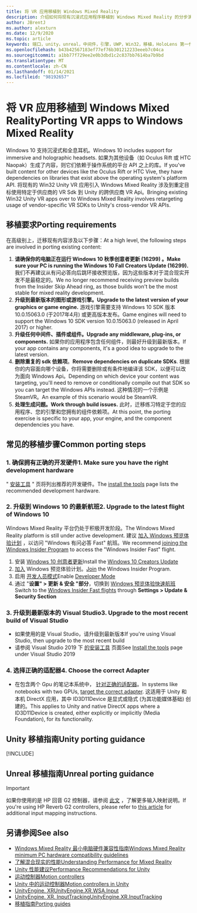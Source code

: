 ```yaml
---
title: 将 VR 应用移植到 Windows Mixed Reality
description: 介绍如何将现有沉浸式应用程序移植到 Windows Mixed Reality 的分步演练。
author: JBrentJ
ms.author: alexturn
ms.date: 12/9/2020
ms.topic: article
keywords: 端口，unity，unreal，中间件，引擎，UWP，Win32，移植，HoloLens 第一代，混合现实耳机，windows mixed reality 耳机，迁移，Windows 10，输入映射，
ms.openlocfilehash: b43b42567183ef77ef76b301212233eeeb7c04ca
ms.sourcegitcommit: a1bb77f729ee2e0b3dbd1c2c837bb7614ba7b9bd
ms.translationtype: MT
ms.contentlocale: zh-CN
ms.lasthandoff: 01/14/2021
ms.locfileid: "98192657"
---
```

# <a name="porting-vr-apps-to-windows-mixed-reality"></a><span data-ttu-id="b3d35-104">将 VR 应用移植到 Windows Mixed Reality</span><span class="sxs-lookup"><span data-stu-id="b3d35-104">Porting VR apps to Windows Mixed Reality</span></span>

<span data-ttu-id="b3d35-105">Windows 10 支持沉浸式和全息耳机。</span><span class="sxs-lookup"><span data-stu-id="b3d35-105">Windows 10 includes support for immersive and holographic headsets.</span></span> <span data-ttu-id="b3d35-106">如果为其他设备（如 Oculus Rift 或 HTC Naopak）生成了内容，则它们依赖于操作系统的平台 API 之上的库。</span><span class="sxs-lookup"><span data-stu-id="b3d35-106">If you've built content for other devices like the Oculus Rift or HTC Vive, they have dependencies on libraries that exist above the operating system's platform API.</span></span> <span data-ttu-id="b3d35-107">将现有的 Win32 Unity VR 应用引入 Windows Mixed Reality 涉及到重定目标使用特定于供应商的 VR Sdk 到 Unity 的跨供应商 VR Api。</span><span class="sxs-lookup"><span data-stu-id="b3d35-107">Bringing existing Win32 Unity VR apps over to Windows Mixed Reality involves retargeting usage of vendor-specific VR SDKs to Unity's cross-vendor VR APIs.</span></span>

## <a name="porting-requirements"></a><span data-ttu-id="b3d35-108">移植要求</span><span class="sxs-lookup"><span data-stu-id="b3d35-108">Porting requirements</span></span>

<span data-ttu-id="b3d35-109">在高级别上，迁移现有内容涉及以下步骤：</span><span class="sxs-lookup"><span data-stu-id="b3d35-109">At a high level, the following steps are involved in porting existing content:</span></span>
1. <span data-ttu-id="b3d35-110">**请确保你的电脑正在运行 Windows 10 秋季创意者更新 (16299) 。**</span><span class="sxs-lookup"><span data-stu-id="b3d35-110">**Make sure your PC is running the Windows 10 Fall Creators Update (16299).**</span></span> <span data-ttu-id="b3d35-111">我们不再建议从有问必答向后跳环接收预览版，因为这些版本对于混合现实开发不是最稳定的。</span><span class="sxs-lookup"><span data-stu-id="b3d35-111">We no longer recommend receiving preview builds from the Insider Skip Ahead ring, as those builds won't be the most stable for mixed reality development.</span></span>
2. <span data-ttu-id="b3d35-112">**升级到最新版本的图形或游戏引擎。**</span><span class="sxs-lookup"><span data-stu-id="b3d35-112">**Upgrade to the latest version of your graphics or game engine.**</span></span> <span data-ttu-id="b3d35-113">游戏引擎需要支持 Windows 10 SDK 版本 10.0.15063.0 (于2017年4月) 或更高版本发布。</span><span class="sxs-lookup"><span data-stu-id="b3d35-113">Game engines will need to support the Windows 10 SDK version 10.0.15063.0 (released in April 2017) or higher.</span></span>
3. <span data-ttu-id="b3d35-114">**升级任何中间件、插件或组件。**</span><span class="sxs-lookup"><span data-stu-id="b3d35-114">**Upgrade any middleware, plug-ins, or components.**</span></span> <span data-ttu-id="b3d35-115">如果你的应用程序包含任何组件，则最好升级到最新版本。</span><span class="sxs-lookup"><span data-stu-id="b3d35-115">If your app contains any components, it's a good idea to upgrade to the latest version.</span></span>
4. <span data-ttu-id="b3d35-116">**删除重复的 sdk 依赖项**。</span><span class="sxs-lookup"><span data-stu-id="b3d35-116">**Remove dependencies on duplicate SDKs**.</span></span> <span data-ttu-id="b3d35-117">根据你的内容面向哪个设备，你将需要删除或有条件地编译该 SDK，以便可以改为面向 Windows Api。</span><span class="sxs-lookup"><span data-stu-id="b3d35-117">Depending on which device your content was targeting, you'll need to remove or conditionally compile out that SDK so you can target the Windows APIs instead.</span></span> <span data-ttu-id="b3d35-118">这种情况的一个示例是 SteamVR。</span><span class="sxs-lookup"><span data-stu-id="b3d35-118">An example of this scenario would be SteamVR.</span></span>
5. <span data-ttu-id="b3d35-119">**处理生成问题。**</span><span class="sxs-lookup"><span data-stu-id="b3d35-119">**Work through build issues.**</span></span> <span data-ttu-id="b3d35-120">此时，迁移练习特定于您的应用程序、您的引擎和您拥有的组件依赖项。</span><span class="sxs-lookup"><span data-stu-id="b3d35-120">At this point, the porting exercise is specific to your app, your engine, and the component dependencies you have.</span></span>

## <a name="common-porting-steps"></a><span data-ttu-id="b3d35-121">常见的移植步骤</span><span class="sxs-lookup"><span data-stu-id="b3d35-121">Common porting steps</span></span>

### <a name="1-make-sure-you-have-the-right-development-hardware"></a><span data-ttu-id="b3d35-122">1. 确保拥有正确的开发硬件</span><span class="sxs-lookup"><span data-stu-id="b3d35-122">1. Make sure you have the right development hardware</span></span>

<span data-ttu-id="b3d35-123">" [安装工具](../install-the-tools.md#immersive-vr-headset-requirements) " 页将列出推荐的开发硬件。</span><span class="sxs-lookup"><span data-stu-id="b3d35-123">The [install the tools](../install-the-tools.md#immersive-vr-headset-requirements) page lists the recommended development hardware.</span></span>

### <a name="2-upgrade-to-the-latest-flight-of-windows-10"></a><span data-ttu-id="b3d35-124">2. 升级到 Windows 10 的最新航班</span><span class="sxs-lookup"><span data-stu-id="b3d35-124">2. Upgrade to the latest flight of Windows 10</span></span>

<span data-ttu-id="b3d35-125">Windows Mixed Reality 平台仍处于积极开发阶段。</span><span class="sxs-lookup"><span data-stu-id="b3d35-125">The Windows Mixed Reality platform is still under active development.</span></span> <span data-ttu-id="b3d35-126">建议 [加入 Windows 预览体验计划](https://insider.windows.com/) ，以访问 "Windows 有问必答 Fast" 航班。</span><span class="sxs-lookup"><span data-stu-id="b3d35-126">We recommend [joining the Windows Insider Program](https://insider.windows.com/) to access the "Windows Insider Fast" flight.</span></span>
1. <span data-ttu-id="b3d35-127">安装 [Windows 10 创意者更新](https://www.microsoft.com/software-download/windows10)</span><span class="sxs-lookup"><span data-stu-id="b3d35-127">Install the [Windows 10 Creators Update](https://www.microsoft.com/software-download/windows10)</span></span>
2. <span data-ttu-id="b3d35-128">[加入](https://insider.windows.com/) Windows 预览体验计划。</span><span class="sxs-lookup"><span data-stu-id="b3d35-128">[Join](https://insider.windows.com/) the Windows Insider Program.</span></span>
3. <span data-ttu-id="b3d35-129">启用 [开发人员模式](https://docs.microsoft.com/windows/uwp/get-started/enable-your-device-for-development)</span><span class="sxs-lookup"><span data-stu-id="b3d35-129">Enable [Developer Mode](https://docs.microsoft.com/windows/uwp/get-started/enable-your-device-for-development)</span></span>
4. <span data-ttu-id="b3d35-130">通过 "**设置" > 更新 & 安全 "部分**，切换到 [Windows 预览体验快速航班](https://blogs.technet.microsoft.com/uktechnet/2016/07/01/joining-insider-preview)</span><span class="sxs-lookup"><span data-stu-id="b3d35-130">Switch to the [Windows Insider Fast flights](https://blogs.technet.microsoft.com/uktechnet/2016/07/01/joining-insider-preview) through **Settings > Update & Security Section**</span></span>

### <a name="3-upgrade-to-the-most-recent-build-of-visual-studio"></a><span data-ttu-id="b3d35-131">3. 升级到最新版本的 Visual Studio</span><span class="sxs-lookup"><span data-stu-id="b3d35-131">3. Upgrade to the most recent build of Visual Studio</span></span>
* <span data-ttu-id="b3d35-132">如果使用的是 Visual Studio，请升级到最新版本</span><span class="sxs-lookup"><span data-stu-id="b3d35-132">If you're using Visual Studio, then upgrade to the most recent build</span></span>
* <span data-ttu-id="b3d35-133">请参阅 Visual Studio 2019 下 [的安装工具](../install-the-tools.md#installation-checklist) 页面</span><span class="sxs-lookup"><span data-stu-id="b3d35-133">See [Install the tools](../install-the-tools.md#installation-checklist) page under Visual Studio 2019</span></span>

### <a name="4-choose-the-correct-adapter"></a><span data-ttu-id="b3d35-134">4. 选择正确的适配器</span><span class="sxs-lookup"><span data-stu-id="b3d35-134">4. Choose the correct Adapter</span></span>
* <span data-ttu-id="b3d35-135">在包含两个 Gpu 的笔记本系统中， [针对正确的适配器](../native/rendering-in-directx.md#hybrid-graphics-pcs-and-mixed-reality-applications)。</span><span class="sxs-lookup"><span data-stu-id="b3d35-135">In systems like notebooks with two GPUs, [target the correct adapter](../native/rendering-in-directx.md#hybrid-graphics-pcs-and-mixed-reality-applications).</span></span> <span data-ttu-id="b3d35-136">这适用于 Unity 和本机 DirectX 应用，其中 ID3D11Device 是显式或隐式 (为其功能媒体基础) 创建的。</span><span class="sxs-lookup"><span data-stu-id="b3d35-136">This applies to Unity and native DirectX apps where a ID3D11Device is created, either explicitly or implicitly (Media Foundation), for its functionality.</span></span>

## <a name="unity-porting-guidance"></a><span data-ttu-id="b3d35-137">Unity 移植指南</span><span class="sxs-lookup"><span data-stu-id="b3d35-137">Unity porting guidance</span></span>

[!INCLUDE[](includes/unity-porting-guidance.md)]

## <a name="unreal-porting-guidance"></a><span data-ttu-id="b3d35-138">Unreal 移植指南</span><span class="sxs-lookup"><span data-stu-id="b3d35-138">Unreal porting guidance</span></span>

> [!IMPORTANT]
> <span data-ttu-id="b3d35-139">如果你使用的是 HP 回音 G2 控制器，请参阅 [此文](../unreal/unreal-reverb-g2-controllers.md) ，了解更多输入映射说明。</span><span class="sxs-lookup"><span data-stu-id="b3d35-139">If you're using HP Reverb G2 controllers, please refer to [this article](../unreal/unreal-reverb-g2-controllers.md) for additional input mapping instructions.</span></span>

## <a name="see-also"></a><span data-ttu-id="b3d35-140">另请参阅</span><span class="sxs-lookup"><span data-stu-id="b3d35-140">See also</span></span>
* [<span data-ttu-id="b3d35-141">Windows Mixed Reality 最小电脑硬件兼容性指南</span><span class="sxs-lookup"><span data-stu-id="b3d35-141">Windows Mixed Reality minimum PC hardware compatibility guidelines</span></span>](https://docs.microsoft.com/windows/mixed-reality/enthusiast-guide/windows-mixed-reality-minimum-pc-hardware-compatibility-guidelines)
* [<span data-ttu-id="b3d35-142">了解混合现实的性能</span><span class="sxs-lookup"><span data-stu-id="b3d35-142">Understanding Performance for Mixed Reality</span></span>](../platform-capabilities-and-apis/understanding-performance-for-mixed-reality.md)
* [<span data-ttu-id="b3d35-143">Unity 性能建议</span><span class="sxs-lookup"><span data-stu-id="b3d35-143">Performance Recommendations for Unity</span></span>](../unity/performance-recommendations-for-unity.md)
* [<span data-ttu-id="b3d35-144">运动控制器</span><span class="sxs-lookup"><span data-stu-id="b3d35-144">Motion controllers</span></span>](../../design/motion-controllers.md)
* [<span data-ttu-id="b3d35-145">Unity 中的运动控制器</span><span class="sxs-lookup"><span data-stu-id="b3d35-145">Motion controllers in Unity</span></span>](../unity/motion-controllers-in-unity.md)
* [<span data-ttu-id="b3d35-146">UnityEngine. XR</span><span class="sxs-lookup"><span data-stu-id="b3d35-146">UnityEngine.XR.WSA.Input</span></span>](https://docs.unity3d.com/ScriptReference/XR.WSA.Input.InteractionManager.html)
* [<span data-ttu-id="b3d35-147">UnityEngine. XR. InputTracking</span><span class="sxs-lookup"><span data-stu-id="b3d35-147">UnityEngine.XR.InputTracking</span></span>](https://docs.unity3d.com/ScriptReference/XR.InputTracking.html)
* [<span data-ttu-id="b3d35-148">移植指南</span><span class="sxs-lookup"><span data-stu-id="b3d35-148">Porting guides</span></span>](porting-guides.md)